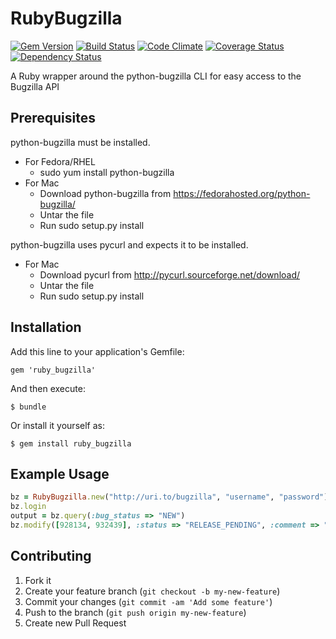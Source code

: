# RubyBugzilla

[![Gem Version](https://badge.fury.io/rb/ruby_bugzilla.png)](http://badge.fury.io/rb/ruby_bugzilla)
[![Build Status](https://travis-ci.org/ManageIQ/ruby_bugzilla.png)](https://travis-ci.org/ManageIQ/ruby_bugzilla)
[![Code Climate](https://codeclimate.com/github/ManageIQ/ruby_bugzilla.png)](https://codeclimate.com/github/ManageIQ/ruby_bugzilla)
[![Coverage Status](https://coveralls.io/repos/ManageIQ/ruby_bugzilla/badge.png?branch=master)](https://coveralls.io/r/ManageIQ/ruby_bugzilla)
[![Dependency Status](https://gemnasium.com/ManageIQ/ruby_bugzilla.png)](https://gemnasium.com/ManageIQ/ruby_bugzilla)

A Ruby wrapper around the python-bugzilla CLI for easy access to the Bugzilla API

## Prerequisites

python-bugzilla must be installed.

* For Fedora/RHEL
  * sudo yum install python-bugzilla
* For Mac
  * Download python-bugzilla from https://fedorahosted.org/python-bugzilla/
  * Untar the file
  * Run sudo setup.py install

python-bugzilla uses pycurl and expects it to be installed.

* For Mac
  * Download pycurl from http://pycurl.sourceforge.net/download/
  * Untar the file
  * Run sudo setup.py install

## Installation

Add this line to your application's Gemfile:

    gem 'ruby_bugzilla'

And then execute:

    $ bundle

Or install it yourself as:

    $ gem install ruby_bugzilla

## Example Usage

```ruby
bz = RubyBugzilla.new("http://uri.to/bugzilla", "username", "password")
bz.login
output = bz.query(:bug_status => "NEW")
bz.modify([928134, 932439], :status => "RELEASE_PENDING", :comment => "Looks good")
```

## Contributing

1. Fork it
2. Create your feature branch (`git checkout -b my-new-feature`)
3. Commit your changes (`git commit -am 'Add some feature'`)
4. Push to the branch (`git push origin my-new-feature`)
5. Create new Pull Request
